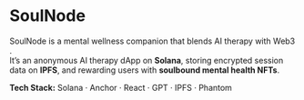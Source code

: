 # SoulNode

SoulNode is a mental wellness companion that blends AI therapy with Web3 .  
It’s an anonymous AI therapy dApp on **Solana**, storing encrypted session data on **IPFS**, and rewarding users with **soulbound mental health NFTs**.

**Tech Stack:** Solana · Anchor · React · GPT · IPFS · Phantom

